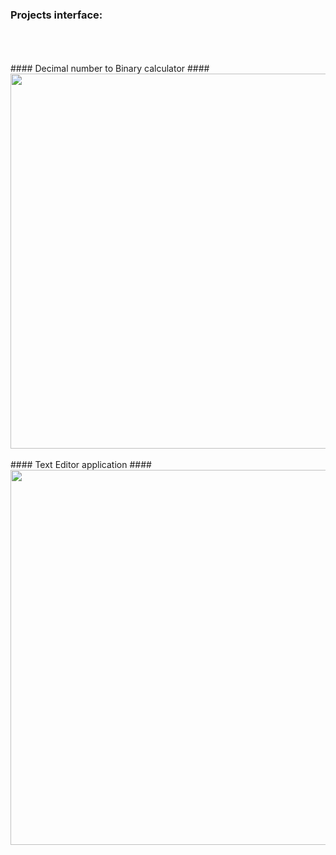 ### Projects interface: ###
<br>
<br>
<br>
#### Decimal number to Binary calculator ####
<img src="https://github.com/blackcat-123/QT_PROJECT/assets/87993465/bcba6ce1-de7f-4f50-9313-3e6aecf79e0a" width="600" />
<br>
<br>
#### Text Editor application ####
<img src="https://github.com/blackcat-123/QT_PROJECT/assets/87993465/e149b05d-a353-417e-921c-0f09c042b0c7" width="600" />




